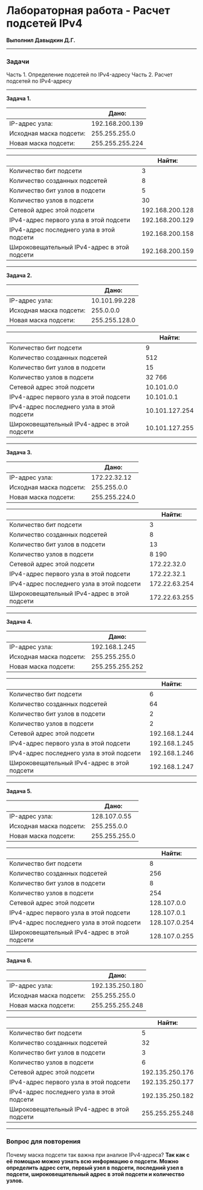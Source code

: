 # Лабораторная работа - Расчет подсетей IPv4 

**Выполнил Давыдкин Д.Г.**

------------


### Задачи
Часть 1. Определение подсетей по IPv4-адресу
Часть 2. Расчет подсетей по IPv4-адресу


------------
**Задача 1.**

| |  Дано: |
| ------------ | ------------ |
| IP-адрес узла:  | 192.168.200.139  |
| Исходная маска подсети:  |  255.255.255.0 |
|  Новая маска подсети: | 255.255.255.224  |

|   | Найти:  |
| ------------ | ------------ |
| Количество бит подсети  |  3 |
|Количество созданных подсетей   | 8  |
|Количество бит узлов в подсети   | 5  |
|Количество узлов в подсети   | 30  |
| Сетевой адрес этой подсети  |  192.168.200.128 |
| IPv4-адрес первого узла в этой подсети  | 192.168.200.129  |
|  IPv4-адрес последнего узла в этой подсети | 192.168.200.158  |
| Широковещательный IPv4-адрес в этой подсети  | 192.168.200.159  |


------------
**Задача 2.**

|   |Дано:   |
| ------------ | ------------ |
|IP-адрес узла:   |  10.101.99.228 |
|Исходная маска подсети:   |  255.0.0.0 |
| Новая маска подсети:  |255.255.128.0   |


|   | Найти:  |
| ------------ | ------------ |
| Количество бит подсети  | 9  |
|Количество созданных подсетей   |512   |
|Количество бит узлов в подсети   | 15  |
|Количество узлов в подсети   | 32 766  |
| Сетевой адрес этой подсети  |10.101.0.0   |
| IPv4-адрес первого узла в этой подсети  | 10.101.0.1  |
|  IPv4-адрес последнего узла в этой подсети | 10.101.127.254  |
| Широковещательный IPv4-адрес в этой подсети  |10.101.127.255   |


------------

**Задача 3.**

|   |Дано:   |
| ------------ | ------------ |
|IP-адрес узла:   | 172.22.32.12  |
|Исходная маска подсети:   | 255.255.0.0  |
| Новая маска подсети:  | 255.255.224.0  |


|   | Найти:  |
| ------------ | ------------ |
| Количество бит подсети  |3   |
|Количество созданных подсетей   | 8  |
|Количество бит узлов в подсети   | 13  |
|Количество узлов в подсети   |8 190  |
| Сетевой адрес этой подсети  |172.22.32.0  |
| IPv4-адрес первого узла в этой подсети  | 172.22.32.1  |
|  IPv4-адрес последнего узла в этой подсети | 172.22.63.254  |
| Широковещательный IPv4-адрес в этой подсети  | 172.22.63.255 |


------------

**Задача 4.**

|   |Дано:   |
| ------------ | ------------ |
|IP-адрес узла:   |192.168.1.245   |
|Исходная маска подсети:   | 255.255.255.0  |
| Новая маска подсети:  | 255.255.255.252  |


|   | Найти:  |
| ------------ | ------------ |
| Количество бит подсети  | 6  |
|Количество созданных подсетей   | 64  |
|Количество бит узлов в подсети   | 2  |
|Количество узлов в подсети   | 2  |
| Сетевой адрес этой подсети  | 192.168.1.244  |
| IPv4-адрес первого узла в этой подсети  |192.168.1.245   |
|  IPv4-адрес последнего узла в этой подсети | 192.168.1.246  |
| Широковещательный IPv4-адрес в этой подсети  |192.168.1.247  |



------------

**Задача 5.**

|   |Дано:   |
| ------------ | ------------ |
|IP-адрес узла:   |128.107.0.55   |
|Исходная маска подсети:   | 255.255.0.0  |
| Новая маска подсети:  | 255.255.255.0  |


|   | Найти:  |
| ------------ | ------------ |
| Количество бит подсети  |8   |
|Количество созданных подсетей   |  256|
|Количество бит узлов в подсети   | 8  |
|Количество узлов в подсети   |254   |
| Сетевой адрес этой подсети  |  128.107.0.0 |
| IPv4-адрес первого узла в этой подсети  | 128.107.0.1  |
|  IPv4-адрес последнего узла в этой подсети | 128.107.0.254  |
| Широковещательный IPv4-адрес в этой подсети  |128.107.0.255   |


------------

**Задача 6.**

|   |Дано:   |
| ------------ | ------------ |
|IP-адрес узла:   | 192.135.250.180  |
|Исходная маска подсети:   | 255.255.255.0  |
| Новая маска подсети:  | 255.255.255.248  |


|   | Найти:  |
| ------------ | ------------ |
| Количество бит подсети  | 5  |
|Количество созданных подсетей   | 32  |
|Количество бит узлов в подсети   |  3 |
|Количество узлов в подсети   | 6  |
| Сетевой адрес этой подсети  | 192.135.250.176  |
| IPv4-адрес первого узла в этой подсети  |192.135.250.177   |
|  IPv4-адрес последнего узла в этой подсети | 192.135.250.182  |
| Широковещательный IPv4-адрес в этой подсети  | 255.255.255.248  |

------------

### Вопрос для повторения

Почему маска подсети так важна при анализе IPv4-адреса? **Так как с её помощью можно узнать всю информацию о подсети.  Можно определить адрес сети, первый узел в подсети, последний узел в подсети, широковещательный адрес в этой подсети и количество узлов.**
